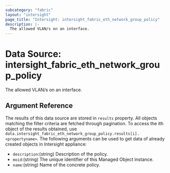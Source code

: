 ```yaml
---
subcategory: "fabric"
layout: "intersight"
page_title: "Intersight: intersight_fabric_eth_network_group_policy"
description: |-
  The allowed VLAN/s on an interface.
---
```


# Data Source: intersight_fabric_eth_network_group_policy
The allowed VLAN/s on an interface.
## Argument Reference
The results of this data source are stored in `results` property.
All objects matching the filter criteria are fetched through pagination.
To access the ith object of the results obtained, use `data.intersight_fabric_eth_network_group_policy.results[i].<propertyname>`.
The following arguments can be used to get data of already created objects in Intersight appliance:
* `description`:(string) Description of the policy. 
* `moid`:(string) The unique identifier of this Managed Object instance. 
* `name`:(string) Name of the concrete policy. 
 